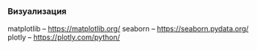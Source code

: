 ### Визуализация

matplotlib – https://matplotlib.org/
seaborn – https://seaborn.pydata.org/ 
plotly – https://plotly.com/python/

